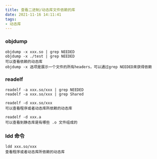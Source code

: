 ```yaml
---
title: 查看二进制/动态库文件依赖的库
date: 2021-11-16 14:11:41
tags:
- 动态库
---
```


### objdump

```
objdump -x xxx.so | grep NEEDED
objdump -x ./test | grep NEEDED
可以查看依赖的动态库
objdump -x 选项是展示一个文件的所有headers，可以通过grep NEEDED来获得依赖
```

### readelf

```
readelf -a xxx.so/xxx | grep NEEDED 
readelf -a xxx.so/xxx | grep Shared

readelf -d xxx.so/xxx
可以查看程序或者动态库所依赖的动态库

readelf -d xxx.a 
可以查看到静态库是有哪些 .o 文件组成的
```

### ldd 命令

```
ldd xxx.so/xxx
查看程序或者动态库所依赖的动态库
```

